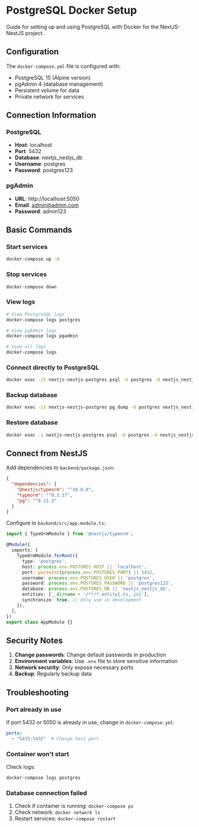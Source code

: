 # PostgreSQL Docker Setup

Guide for setting up and using PostgreSQL with Docker for the NextJS-NestJS project.

## Configuration

The `docker-compose.yml` file is configured with:
- PostgreSQL 15 (Alpine version)
- pgAdmin 4 (database management)
- Persistent volume for data
- Private network for services

## Connection Information

### PostgreSQL
- **Host**: localhost
- **Port**: 5432
- **Database**: nextjs_nestjs_db
- **Username**: postgres
- **Password**: postgres123

### pgAdmin
- **URL**: http://localhost:5050
- **Email**: admin@admin.com
- **Password**: admin123

## Basic Commands

### Start services
```bash
docker-compose up -d
```

### Stop services
```bash
docker-compose down
```

### View logs
```bash
# View PostgreSQL logs
docker-compose logs postgres

# View pgAdmin logs
docker-compose logs pgadmin

# View all logs
docker-compose logs
```

### Connect directly to PostgreSQL
```bash
docker exec -it nextjs-nestjs-postgres psql -U postgres -d nextjs_nestjs_db
```

### Backup database
```bash
docker exec -it nextjs-nestjs-postgres pg_dump -U postgres nextjs_nestjs_db > backup.sql
```

### Restore database
```bash
docker exec -i nextjs-nestjs-postgres psql -U postgres -d nextjs_nestjs_db < backup.sql
```

## Connect from NestJS

Add dependencies to `backend/package.json`:
```json
{
  "dependencies": {
    "@nestjs/typeorm": "^10.0.0",
    "typeorm": "^0.3.17",
    "pg": "^8.11.3"
  }
}
```

Configure in `backend/src/app.module.ts`:
```typescript
import { TypeOrmModule } from '@nestjs/typeorm';

@Module({
  imports: [
    TypeOrmModule.forRoot({
      type: 'postgres',
      host: process.env.POSTGRES_HOST || 'localhost',
      port: parseInt(process.env.POSTGRES_PORT) || 5432,
      username: process.env.POSTGRES_USER || 'postgres',
      password: process.env.POSTGRES_PASSWORD || 'postgres123',
      database: process.env.POSTGRES_DB || 'nextjs_nestjs_db',
      entities: [__dirname + '/**/*.entity{.ts,.js}'],
      synchronize: true, // Only use in development
    }),
  ],
})
export class AppModule {}
```

## Security Notes

1. **Change passwords**: Change default passwords in production
2. **Environment variables**: Use `.env` file to store sensitive information
3. **Network security**: Only expose necessary ports
4. **Backup**: Regularly backup data

## Troubleshooting

### Port already in use
If port 5432 or 5050 is already in use, change in `docker-compose.yml`:
```yaml
ports:
  - "5433:5432"  # Change host port
```

### Container won't start
Check logs:
```bash
docker-compose logs postgres
```

### Database connection failed
1. Check if container is running: `docker-compose ps`
2. Check network: `docker network ls`
3. Restart services: `docker-compose restart` 